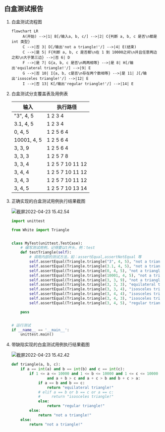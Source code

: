 ## 白盒测试报告

1. 白盒测试流程图

   ```mermaid
   flowchart LR
   		A(开始) -->|1| B[/输入a, b, c/] -->|2| C{判断 a, b, c 是否\n都是 int 类型}
   		C -->|否 3| D[/输出'not a triangle!'/] -->|4| E(结束)
   		C -->|是 5| F{判断 a, b, c 是否都\n在 1 到 10000之间\n并且任意两边之和\n大于第三边} -->|否 6| D
   		F -->|是 7| G{a, b, c 是否\n两两相等} -->|是 8| H[/输出'equilateral triangle!'/] -->|9| E
   		G -->|否 10| I{a, b, c是否\n存在两个数相等} -->|是 11| J[/输出'isosceles triangle!'/] -->|12| E
   		I -->|否 13| K[/输出'regular triangle!'/] -->|14| E
   ```

2. 白盒测试分支覆盖表及用例表

   | 输入        | 执行路径         |
   | ----------- | ---------------- |
   | "3", 4, 5   | 1 2 3 4          |
   | 3.1, 4, 5   | 1 2 3 4          |
   | 0, 4, 5     | 1 2 5 6 4        |
   | 10001, 4, 5 | 1 2 5 6 4        |
   | 3, 3, 9     | 1 2 5 6 4        |
   | 3, 3, 3     | 1 2 5 7 8        |
   | 3, 3, 4     | 1 2 5 7 10 11 12 |
   | 3, 4, 4     | 1 2 5 7 10 11 12 |
   | 3, 4, 3     | 1 2 5 7 10 11 12 |
   | 3, 4, 5     | 1 2 5 7 10 13 14 |

3. 正确实现的白盒测试用例执行结果截图

   ![截屏2022-04-23 15.42.54](https://cdn.jsdelivr.net/gh/hjc-owo/hjc-owo.github.io/img/202204231543911.png)

   ```python
   import unittest

   from White import Triangle


   class MyTest(unittest.TestCase):
       # 编写测试用例，记得要以t开头，例：test
       def testTriangle(self):
           # 调用内部的测试方法，如：assertEqual,assertNotEqual 等
           self.assertEqual(Triangle.triangle("3", 4, 5), "not a triangle!")
           self.assertEqual(Triangle.triangle(3.1, 4, 5), "not a triangle!")
           self.assertEqual(Triangle.triangle(0, 4, 5), "not a triangle!")
           self.assertEqual(Triangle.triangle(10001, 4, 5), "not a triangle!")
           self.assertEqual(Triangle.triangle(3, 3, 9), "not a triangle!")
           self.assertEqual(Triangle.triangle(3, 3, 3), "equilateral triangle!")
           self.assertEqual(Triangle.triangle(3, 3, 4), "isosceles triangle!")
           self.assertEqual(Triangle.triangle(3, 4, 4), "isosceles triangle!")
           self.assertEqual(Triangle.triangle(3, 4, 3), "isosceles triangle!")
           self.assertEqual(Triangle.triangle(3, 4, 5), "regular triangle!")

       pass


   # 运行测试
   if __name__ == '__main__':
       unittest.main()

   ```

4. 带缺陷实现的白盒测试用例执行结果截图

   ![截屏2022-04-23 15.42.42](https://cdn.jsdelivr.net/gh/hjc-owo/hjc-owo.github.io/img/202204231543095.png)

   ```python
   def triangle(a, b, c):
       if a == int(a) and b == int(b) and c == int(c):
           if 1 <= a <= 10000 and 1 <= b <= 10000 and 1 <= c <= 10000 \
                   and a + b > c and a + c > b and b + c > a:
               if a == b and b == c:
                   return "equilateral triangle!"
               # elif a == b or b == c or a == c:
               #     return "isosceles triangle!"
               else:
                   return "regular triangle!"
           else:
               return "not a triangle!"
       else:
           return "not a triangle!"

   ```
